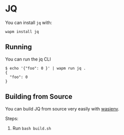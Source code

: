 # JQ

You can install `jq` with:

```shell
wapm install jq
```

## Running

You can run the jq CLI

```shell
$ echo '{"foo": 0 }' | wapm run jq .
{
  "foo": 0
}
```


## Building from Source

You can build JQ from source very easily with [wasienv](https://github.com/wasienv/wasienv).

Steps:
1. Run `bash build.sh`
